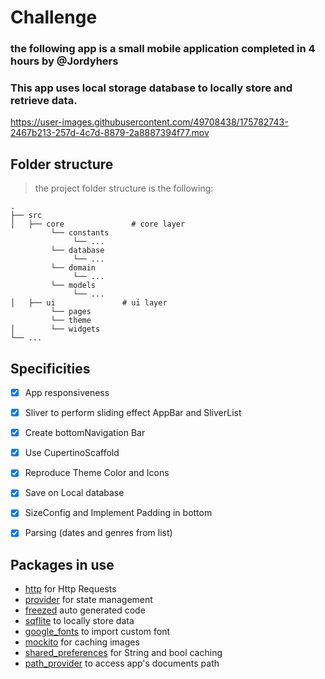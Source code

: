 # Challenge

### the following app is a small mobile application completed in 4 hours by @Jordyhers
### This app uses local storage database to locally store and retrieve data.

https://user-images.githubusercontent.com/49708438/175782743-2467b213-257d-4c7d-8879-2a8887394f77.mov



## Folder structure

> the project folder structure is the following:

    .
    ├── src                    
    │   ├── core               # core layer
             └── constants
                  └── ...
             └── database
                  └── ...
             └── domain
                  └── ...
             └── models
                  └── ...
    │   ├── ui               # ui layer
             └── pages
             └── theme
    │        └── widgets
    └── ...

## Specificities

- [x] App responsiveness

- [x] Sliver to perform sliding effect AppBar and SliverList

- [x] Create bottomNavigation Bar 

- [x] Use CupertinoScaffold 

- [x] Reproduce Theme Color and Icons

- [x] Save on Local database 

- [x] SizeConfig and Implement Padding in bottom

- [x] Parsing (dates and genres from list)

## Packages in use

- [http](https://pub.dev/packages/http) for Http Requests
- [provider](https://pub.dev/packages/provider) for state management
- [freezed](https://pub.dev/packages/freezed) auto generated code
- [sqflite](https://pub.dev/packages/sqflite) to locally store data
- [google_fonts](https://pub.dev/packages/google_font) to import custom font
- [mockito](https://pub.dev/packages/mockito) for caching images
- [shared_preferences](https://pub.dev/packages/shared_preferences) for String and bool caching
- [path_provider](https://pub.dev/packages/path_provider) to access app's documents path



